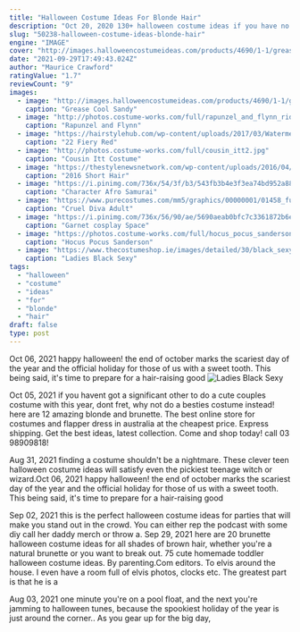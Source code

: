 ```yaml
---
title: "Halloween Costume Ideas For Blonde Hair"
description: "Oct 20, 2020 130+ halloween costume ideas if you have no idea what you're going to be yet by m.E. Gray on oct 20, 2020 as an adult, you've got a lot of important decisions to make every year,"
slug: "50238-halloween-costume-ideas-blonde-hair"
engine: "IMAGE"
cover: "http://images.halloweencostumeideas.com/products/4690/1-1/grease-sandy-wig.jpg"
date: "2021-09-29T17:49:43.024Z"
author: "Maurice Crawford"
ratingValue: "1.7"
reviewCount: "9"
images:
  - image: "http://images.halloweencostumeideas.com/products/4690/1-1/grease-sandy-wig.jpg"
    caption: "Grease Cool Sandy"
  - image: "http://photos.costume-works.com/full/rapunzel_and_flynn_rider2.jpg"
    caption: "Rapunzel and Flynn"
  - image: "https://hairstylehub.com/wp-content/uploads/2017/03/Watermelon-Ombre.jpg"
    caption: "22 Fiery Red"
  - image: "http://photos.costume-works.com/full/cousin_itt2.jpg"
    caption: "Cousin Itt Costume"
  - image: "https://thestylenewsnetwork.com/wp-content/uploads/2016/04/2016-Short-Hair-Cut-Ideas-For-Black-Women-22.jpg"
    caption: "2016 Short Hair"
  - image: "https://i.pinimg.com/736x/54/3f/b3/543fb3b4e3f3ea74bd952a88275bd0fc--afro-samurai-cosplay-tips.jpg"
    caption: "Character Afro Samurai"
  - image: "https://www.purecostumes.com/mm5/graphics/00000001/01458_full_1.jpg"
    caption: "Cruel Diva Adult"
  - image: "https://i.pinimg.com/736x/56/90/ae/5690aeab0bfc7c3361872b6ef8333993.jpg"
    caption: "Garnet cosplay Space"
  - image: "https://photos.costume-works.com/full/hocus_pocus_sanderson_sisters4.jpg"
    caption: "Hocus Pocus Sanderson"
  - image: "https://www.thecostumeshop.ie/images/detailed/30/black_sexy_cop.jpg"
    caption: "Ladies Black Sexy"
tags:
  - "halloween"
  - "costume"
  - "ideas"
  - "for"
  - "blonde"
  - "hair"
draft: false
type: post
---
```


Oct 06, 2021 happy halloween! the end of october marks the scariest day of the year and the official holiday for those of us with a sweet tooth. This being said, it's time to prepare for a hair-raising good
![Ladies Black Sexy](https://www.thecostumeshop.ie/images/detailed/30/black_sexy_cop.jpg "Ladies Black Sexy")

Oct 05, 2021 if you havent got a significant other to do a cute couples costume with this year, dont fret, why not do a besties costume instead! here are 12 amazing blonde and brunette. The best online store for costumes and flapper dress in australia at the cheapest price. Express shipping. Get the best ideas, latest collection. Come and shop today! call 03 98909818!
<!--inArticleAds-->

<!--galleryOne-->

Aug 31, 2021 finding a costume shouldn't be a nightmare. These clever teen halloween costume ideas will satisfy even the pickiest teenage witch or wizard.Oct 06, 2021 happy halloween! the end of october marks the scariest day of the year and the official holiday for those of us with a sweet tooth. This being said, it's time to prepare for a hair-raising good
<!--inArticleAds-->

<!--galleryTwo-->

Sep 02, 2021 this is the perfect halloween costume ideas for parties that will make you stand out in the crowd.  You can either rep the podcast with some diy call her daddy merch or throw a. Sep 29, 2021 here are 20 brunette halloween costume ideas for all shades of brown hair, whether you're a natural brunette or you want to break out. 75 cute homemade toddler halloween costume ideas. By parenting.Com editors.  To elvis around the house. I even have a room full of elvis photos, clocks etc. The greatest part is that he is a
<!--galleryThree-->

Aug 03, 2021 one minute you're on a pool float, and the next you're jamming to halloween tunes, because the spookiest holiday of the year is just around the corner.. As you gear up for the big day,